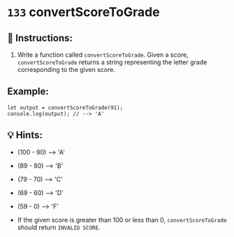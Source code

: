 # `133` convertScoreToGrade

## 📝 Instructions:

1. Write a function called `convertScoreToGrade`. Given a score, `convertScoreToGrade` returns a string representing the letter grade corresponding to the given score.

## Example:

```Js
let output = convertScoreToGrade(91);
console.log(output); // --> 'A'
```

## 💡 Hints:

+ (100 - 90) --> 'A'

+ (89  - 80) --> 'B'

+ (79  - 70) --> 'C'

+ (69  - 60) --> 'D'

+ (59  -  0) --> 'F'

+ If the given score is greater than 100 or less than 0, `convertScoreToGrade` should return `INVALID SCORE`.